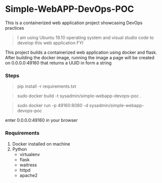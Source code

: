 # Simple-WebAPP-DevOps-POC
 This is a containerized web application project showcasing DevOps practices

> I am using Ubuntu 19.10 operating system and visual studio code to develop this web application FYI

This project builds a containerized web application using docker and flask. After building the docker image, running the image a page will be created on 0.0.0.0:49160 that returns a UUID in form a string

### Steps

> pip install -r requirements.txt

> sudo docker build -t sysadmin/simple-webapp-devops-poc .

> sudo docker run -p 49160:8080 -d sysadmin/simple-webapp-devops-poc

enter 0.0.0.0:49160 in your browser

### Requirements
1. Docker installed on machine
2. Python
    - virtualenv
    - flask
    - waitress
    - httpd
    - apache2

